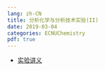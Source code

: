 ```yaml
---
lang: zh-CN
title: 分析化学与分析技术实验(II)
date: 2019-03-04
categories: ECNUChemistry
pdf: true
---
```

* [实验讲义](https://bf.njzjz.win/ecnuchemistry/分析化学与分析技术实验(II)/实验讲义.pdf)